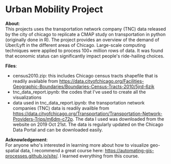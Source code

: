 # Urban Mobility Project


**About**:  
This projects uses the transportation network company (TNC) data released by the city of chicago to replicate a CMAP study on transportation in python (originally done in R). The project  provides an overview of the demand of Uber/Lyft in the different areas of Chicago. Large-scale computing techniques were applied to process 100+ million rows of data. It was found that economic status can significantly impact people's ride-hailing choices.

**Files**:
- census2010.zip: this includes Chicago census tracts shapefile that is readily available from https://data.cityofchicago.org/Facilities-Geographic-Boundaries/Boundaries-Census-Tracts-2010/5jrd-6zik  
- tnc_data_report.ipynb: the codes that I've used to create all the visualizations
- data used in tnc_data_report.ipynb: the transportation network companies (TNC) data is readily availble from https://data.cityofchicago.org/Transportation/Transportation-Network-Providers-Trips/m6dm-c72p. The data I used was downloaded from the website on 2019 Oct 21st. The data is regularly updated on the Chicago Data Portal and can be downloaded easily.

**Acknowledgement**:  
For anyone who's interested in learning more about how to visualize geo-spatial data, I recommend a great course here: https://automating-gis-processes.github.io/site/. I learned everything from this course.
